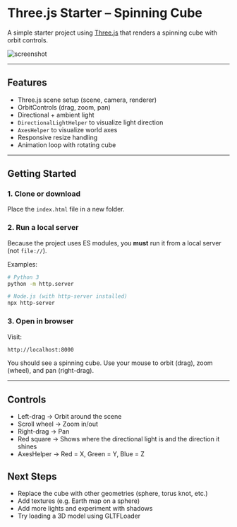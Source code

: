 # Three.js Starter – Spinning Cube

A simple starter project using [Three.js](https://threejs.org/) that renders a spinning cube with orbit controls.

![screenshot](screenshot.png)

---

## Features
- Three.js scene setup (scene, camera, renderer)
- OrbitControls (drag, zoom, pan)
- Directional + ambient light
- `DirectionalLightHelper` to visualize light direction
- `AxesHelper` to visualize world axes
- Responsive resize handling
- Animation loop with rotating cube

---

## Getting Started

### 1. Clone or download
Place the `index.html` file in a new folder.

### 2. Run a local server
Because the project uses ES modules, you **must** run it from a local server (not `file://`).

Examples:

```bash
# Python 3
python -m http.server

# Node.js (with http-server installed)
npx http-server
```

### 3. Open in browser

Visit:
```bash
http://localhost:8000
```
You should see a spinning cube.
Use your mouse to orbit (drag), zoom (wheel), and pan (right-drag).

---

## Controls

- Left-drag → Orbit around the scene
- Scroll wheel → Zoom in/out
- Right-drag → Pan
- Red square → Shows where the directional light is and the direction it shines
- AxesHelper → Red = X, Green = Y, Blue = Z

## Next Steps

- Replace the cube with other geometries (sphere, torus knot, etc.)
- Add textures (e.g. Earth map on a sphere)
- Add more lights and experiment with shadows
- Try loading a 3D model using GLTFLoader
